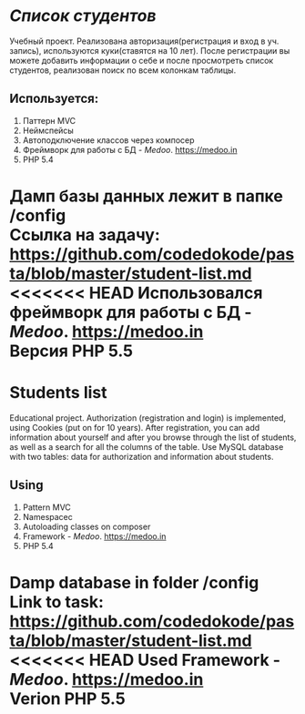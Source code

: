 ***Список студентов***
========================
Учебный проект.
Реализована авторизация(регистрация и вход в уч. запись), используются куки(ставятся на 10 лет).
После регистрации вы можете добавить информации о себе и после просмотреть список студентов, реализован поиск по всем колонкам таблицы.<br>

Используется:
---
1. Паттерн MVC
2. Неймспейсы
3. Автоподключение классов через компосер
4. Фреймворк для работы с БД - _Medoo_. <https://medoo.in>
5. PHP 5.4

Дамп базы данных лежит в папке /config<br>
Ссылка на задачу: <https://github.com/codedokode/pasta/blob/master/student-list.md><br>
<<<<<<< HEAD
Использовался  фреймворк для работы с БД - _Medoo_. <https://medoo.in><br>
Версия PHP 5.5
=======




**Students list**
========================
Educational project.
Authorization (registration and login) is implemented, using Cookies (put on for 10 years). 
After registration, you can add information about yourself and after you browse through the list of students, as well as a search for all the columns of the table.
Use MySQL database with two tables: data for authorization and information about students.<br>

Using
---
1. Pattern MVC
2. Namespacec
3. Autoloading classes on composer
4. Framework - _Medoo_. <https://medoo.in><br>
5. PHP 5.4

Damp database in folder /config<br>
Link to task: <https://github.com/codedokode/pasta/blob/master/student-list.md><br>
<<<<<<< HEAD
Used Framework - _Medoo_. <https://medoo.in><br>
Verion PHP 5.5
=======

